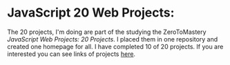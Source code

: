 # JavaScript 20 Web Projects:
The 20 projects, I'm doing are part of the studying the ZeroToMastery _JavaScript Web Projects: 20 Projects_. I placed them in one repository and created one homepage for all. I have completed 10 of 20 projects.
If you are interested you can see links of projects [here](https:https://410noman.github.io/20-js-webproject/).
